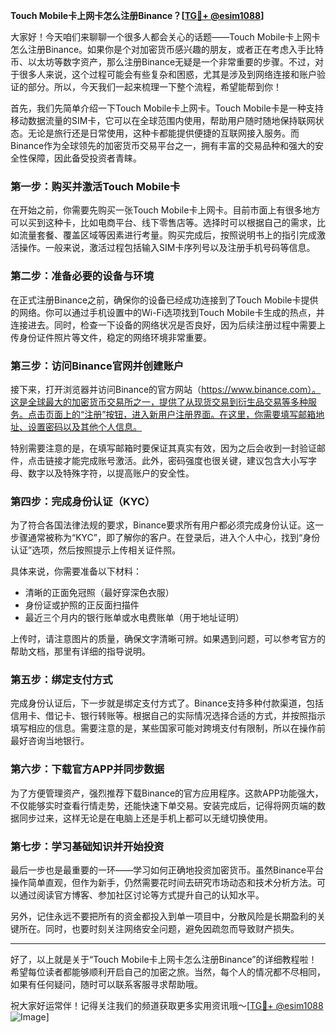 **Touch Mobile卡上网卡怎么注册Binance？[[TG💪+ @esim1088](https://t.me/s/esim1088)]**

大家好！今天咱们来聊聊一个很多人都会关心的话题——Touch Mobile卡上网卡怎么注册Binance。如果你是个对加密货币感兴趣的朋友，或者正在考虑入手比特币、以太坊等数字资产，那么注册Binance无疑是一个非常重要的步骤。不过，对于很多人来说，这个过程可能会有些复杂和困惑，尤其是涉及到网络连接和账户验证的部分。所以，今天我们一起来梳理一下整个流程，希望能帮到你！

首先，我们先简单介绍一下Touch Mobile卡上网卡。Touch Mobile卡是一种支持移动数据流量的SIM卡，它可以在全球范围内使用，帮助用户随时随地保持联网状态。无论是旅行还是日常使用，这种卡都能提供便捷的互联网接入服务。而Binance作为全球领先的加密货币交易平台之一，拥有丰富的交易品种和强大的安全性保障，因此备受投资者青睐。

### **第一步：购买并激活Touch Mobile卡**
在开始之前，你需要先购买一张Touch Mobile卡上网卡。目前市面上有很多地方可以买到这种卡，比如电商平台、线下零售店等。选择时可以根据自己的需求，比如流量套餐、覆盖区域等因素进行考量。购买完成后，按照说明书上的指引完成激活操作。一般来说，激活过程包括输入SIM卡序列号以及注册手机号码等信息。

### **第二步：准备必要的设备与环境**
在正式注册Binance之前，确保你的设备已经成功连接到了Touch Mobile卡提供的网络。你可以通过手机设置中的Wi-Fi选项找到Touch Mobile卡生成的热点，并连接进去。同时，检查一下设备的网络状况是否良好，因为后续注册过程中需要上传身份证件照片等文件，稳定的网络环境非常重要。

### **第三步：访问Binance官网并创建账户**
接下来，打开浏览器并访问Binance的官方网站（https://www.binance.com）。这是全球最大的加密货币交易所之一，提供了从现货交易到衍生品交易等多种服务。点击页面上的“注册”按钮，进入新用户注册界面。在这里，你需要填写邮箱地址、设置密码以及其他个人信息。

特别需要注意的是，在填写邮箱时要保证其真实有效，因为之后会收到一封验证邮件，点击链接才能完成账号激活。此外，密码强度也很关键，建议包含大小写字母、数字以及特殊字符，以提高账户的安全性。

### **第四步：完成身份认证（KYC）**
为了符合各国法律法规的要求，Binance要求所有用户都必须完成身份认证。这一步骤通常被称为“KYC”，即了解你的客户。在登录后，进入个人中心，找到“身份认证”选项，然后按照提示上传相关证件照。

具体来说，你需要准备以下材料：
- 清晰的正面免冠照（最好穿深色衣服）
- 身份证或护照的正反面扫描件
- 最近三个月内的银行账单或水电费账单（用于地址证明）

上传时，请注意图片的质量，确保文字清晰可辨。如果遇到问题，可以参考官方的帮助文档，那里有详细的指导说明。

### **第五步：绑定支付方式**
完成身份认证后，下一步就是绑定支付方式了。Binance支持多种付款渠道，包括信用卡、借记卡、银行转账等。根据自己的实际情况选择合适的方式，并按照指示填写相应的信息。需要注意的是，某些国家可能对跨境支付有限制，所以在操作前最好咨询当地银行。

### **第六步：下载官方APP并同步数据**
为了方便管理资产，强烈推荐下载Binance的官方应用程序。这款APP功能强大，不仅能够实时查看行情走势，还能快速下单交易。安装完成后，记得将网页端的数据同步过来，这样无论是在电脑上还是手机上都可以无缝切换使用。

### **第七步：学习基础知识并开始投资**
最后一步也是最重要的一环——学习如何正确地投资加密货币。虽然Binance平台操作简单直观，但作为新手，仍然需要花时间去研究市场动态和技术分析方法。可以通过阅读官方博客、参加社区讨论等方式提升自己的认知水平。

另外，记住永远不要把所有的资金都投入到单一项目中，分散风险是长期盈利的关键所在。同时，也要时刻关注网络安全问题，避免因疏忽而导致财产损失。

---

好了，以上就是关于“Touch Mobile卡上网卡怎么注册Binance”的详细教程啦！希望每位读者都能够顺利开启自己的加密之旅。当然，每个人的情况都不尽相同，如果有任何疑问，随时可以联系客服寻求帮助哦。

祝大家好运常伴！记得关注我们的频道获取更多实用资讯哦～[[TG💪+ @esim1088](https://t.me/s/esim1088) ![Image](https://i.postimg.cc/4NQfJmqS/Snipaste-2025-05-13-00-14-12.png)]